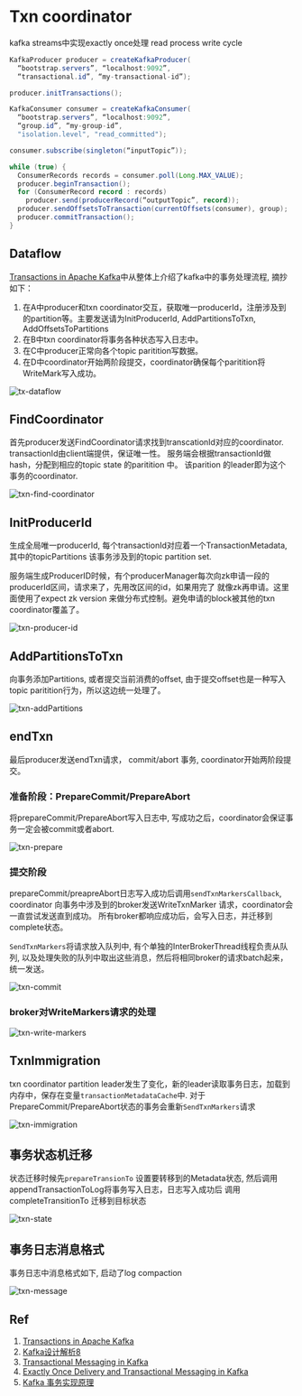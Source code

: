 # Txn coordinator

kafka streams中实现exactly once处理
read process write cycle
```java
KafkaProducer producer = createKafkaProducer(
  “bootstrap.servers”, “localhost:9092”,
  “transactional.id”, “my-transactional-id”);

producer.initTransactions();

KafkaConsumer consumer = createKafkaConsumer(
  “bootstrap.servers”, “localhost:9092”,
  “group.id”, “my-group-id”,
  "isolation.level", "read_committed");

consumer.subscribe(singleton(“inputTopic”));

while (true) {
  ConsumerRecords records = consumer.poll(Long.MAX_VALUE);
  producer.beginTransaction();
  for (ConsumerRecord record : records)
    producer.send(producerRecord(“outputTopic”, record));
  producer.sendOffsetsToTransaction(currentOffsets(consumer), group);  
  producer.commitTransaction();
}
```
## Dataflow

[Transactions in Apache Kafka](https://www.confluent.io/blog/transactions-apache-kafka/)中从整体上介绍了kafka中的事务处理流程,
摘抄如下：

1. 在A中producer和txn coordinator交互，获取唯一producerId，注册涉及到的partition等。主要发送请为InitProducerId, AddPartitionsToTxn, AddOffsetsToPartitions
2. 在B中txn coordinator将事务各种状态写入日志中。
3. 在C中producer正常向各个topic paritition写数据。
4. 在D中coordinator开始两阶段提交，coordinator确保每个paritition将WriteMark写入成功。

![tx-dataflow](./txn-dataflow.png)


## FindCoordinator

首先producer发送FindCoordinator请求找到transcationId对应的coordinator. transactionId由client端提供，保证唯一性。
服务端会根据transactionId做hash，分配到相应的topic state 的paritition 中。
该parition 的leader即为这个事务的coordinator.

![txn-find-coordinator](./txn-find-coordinator.svg)

## InitProducerId

生成全局唯一producerId, 每个transactionId对应着一个TransactionMetadata,
其中的topicPartitions 该事务涉及到的topic partition set.

服务端生成ProducerID时候，有个producerManager每次向zk申请一段的producerId区间，请求来了，先用改区间的id，如果用完了
就像zk再申请。这里面使用了expect zk version 来做分布式控制。避免申请的block被其他的txn coordinator覆盖了。

![txn-producer-id](./txn-producer-id.svg)


## AddPartitionsToTxn

向事务添加Partitions, 或者提交当前消费的offset, 由于提交offset也是一种写入topic paritition行为，所以这边统一处理了。

![txn-addPartitions](./txn-add-partition.svg)


## endTxn

最后producer发送endTxn请求， commit/abort 事务, coordinator开始两阶段提交。

### 准备阶段：PrepareCommit/PrepareAbort

将prepareCommit/PrepareAbort写入日志中, 写成功之后，coordinator会保证事务一定会被commit或者abort.

![txn-prepare](./txn-prepare.svg)


### 提交阶段

prepareCommit/preapreAbort日志写入成功后调用`sendTxnMarkersCallback`, coordinator 向事务中涉及到的broker发送WriteTxnMarker 请求，coordinator会一直尝试发送直到成功。
所有broker都响应成功后，会写入日志，并迁移到complete状态。

`SendTxnMarkers`将请求放入队列中, 有个单独的InterBrokerThread线程负责从队列, 以及处理失败的队列中取出这些消息，然后将相同broker的请求batch起来，统一发送。

![txn-commit](./txn-commit.svg)

### broker对WriteMarkers请求的处理

![txn-write-markers](./txn-write-markers.svg)

## TxnImmigration

txn coordinator partition leader发生了变化，新的leader读取事务日志，加载到内存中，保存在变量``transactionMetadataCache``中.
对于PrepareCommit/PrepareAbort状态的事务会重新`SendTxnMarkers`请求

![txn-immigration](./txn-immigration.svg)

## 事务状态机迁移

状态迁移时候先``prepareTransionTo`` 设置要转移到的Metadata状态, 然后调用appendTransactionToLog将事务写入日志，日志写入成功后
调用completeTransitionTo 迁移到目标状态

![txn-state](./txn-state.svg)

## 事务日志消息格式

事务日志中消息格式如下, 启动了log compaction

![txn-message](./txn-message.svg)

## Ref

1. [Transactions in Apache Kafka](https://www.confluent.io/blog/transactions-apache-kafka/)
2. [Kafka设计解析8](https://cloud.tencent.com/developer/article/1149669)
3. [Transactional Messaging in Kafka](https://cwiki.apache.org/confluence/display/KAFKA/Transactional+Messaging+in+Kafka)
4. [Exactly Once Delivery and Transactional Messaging in Kafka](https://docs.google.com/document/d/11Jqy_GjUGtdXJK94XGsEIK7CP1SnQGdp2eF0wSw9ra8/edit#heading=h.i4ub5zye01nh)
5. [Kafka 事务实现原理](https://zhmin.github.io/2019/05/20/kafka-transaction/)
